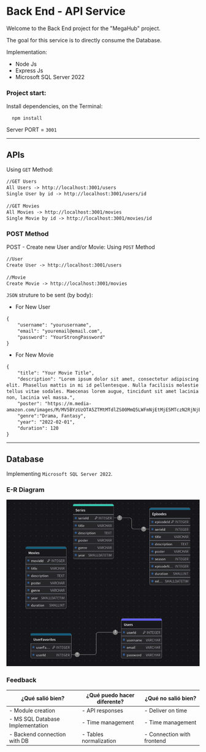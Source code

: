 # Back End - API Service

Welcome to the Back End project for the "MegaHub" project.

The goal for this service is to directly consume the Database.

Implementation:
- Node Js
- Express Js
- Microsoft SQL Server 2022

### Project start:

Install dependencies, on the Terminal:
```
  npm install
```

Server PORT = `3001`

---

## APIs

Using `GET` Method:


```
//GET Users
All Users -> http://localhost:3001/users
Single User by id -> http://localhost:3001/users/id

//GET Movies
All Movies -> http://localhost:3001/movies
Single Movie by id -> http://localhost:3001/movies/id

```

### POST Method

POST - Create new User and/or Movie:
Using `POST` Method
```
//User
Create User -> http://localhost:3001/users

//Movie
Create Movie -> http://localhost:3001/movies

```

`JSON` struture to be sent (by body):

  - For New User

```
{
    "username": "yourusername",
    "email": "youremail@email.com",
    "password": "YourStrongPassword"
}
```

  - For New Movie

```
{
    "title": "Your Movie Title",
    "description": "Lorem ipsum dolor sit amet, consectetur adipiscing elit. Phasellus mattis in mi id pellentesque. Nulla facilisis molestie tellus vitae sodales. Maecenas lorem augue, tincidunt sit amet lacinia non, lacinia vel massa.",
    "poster": "https://m.media-amazon.com/images/M/MV5BYzUzOTA5ZTMtMTdlZS00MmQ5LWFmNjEtMjE5MTczN2RjNjE3XkEyXkFqcGdeQXVyNTc2ODIyMzY@._V1_SX300.jpg",
    "genre":"Drama, Fantasy",
    "year": "2022-02-01",
    "duration": 120
}
```


---


## Database

Implementing `Microsoft SQL Server 2022`.

### E-R Diagram

![alt text](public/image.png)



### Feedback

| ¿Qué salió bien? | ¿Qué puedo hacer diferente? | ¿Qué no salió bien?
| ------ | ----------- | ----------- |
| - Module creation | - API responses | - Deliver on time
| - MS SQL Database Implementation  | - Time management | - Time management
| - Backend connection with DB | - Tables normalization | - Connection with frontend